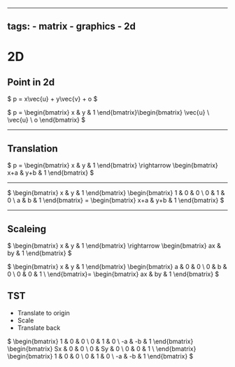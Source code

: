
---
tags:
    - matrix
    - graphics
    - 2d
---
# 2D

## Point in 2d

$
p = x\vec{u} + y\vec{v} + o
$

$
p = \begin{bmatrix}
x & y & 1
\end{bmatrix}\begin{bmatrix}
\vec{u} \\
\vec{u} \\ 
o
\end{bmatrix}
$

---

## Translation

$
p = \begin{bmatrix}
x & y & 1
\end{bmatrix}
\rightarrow
\begin{bmatrix}
x+a & y+b & 1
\end{bmatrix}
$

---

$
\begin{bmatrix}
    x & y & 1
\end{bmatrix}
\begin{bmatrix}
    1 & 0 & 0 \\
    0 & 1 & 0 \\
    a & b & 1
\end{bmatrix} = 
\begin{bmatrix}
    x+a & y+b & 1
\end{bmatrix}
$



---

## Scaleing

$
\begin{bmatrix}
    x & y & 1
\end{bmatrix}
\rightarrow
\begin{bmatrix}
    ax & by & 1
\end{bmatrix}
$

$
\begin{bmatrix}
    x & y & 1
\end{bmatrix}
\begin{bmatrix}
a & 0 & 0 \\
0 & b & 0 \\
0 & 0 & 1 \\
\end{bmatrix}=
\begin{bmatrix}
ax & by & 1
\end{bmatrix}
$


## TST
- Translate to origin
- Scale
- Translate back

$
\begin{bmatrix}
    1 & 0 & 0 \\
    0 & 1 & 0 \\
    -a & -b & 1
\end{bmatrix}
\begin{bmatrix}
    Sx & 0 & 0 \\
    0 & Sy & 0 \\
    0 & 0 & 1 \\
\end{bmatrix}
\begin{bmatrix}
    1 & 0 & 0 \\
    0 & 1 & 0 \\
    -a & -b & 1
\end{bmatrix}
$